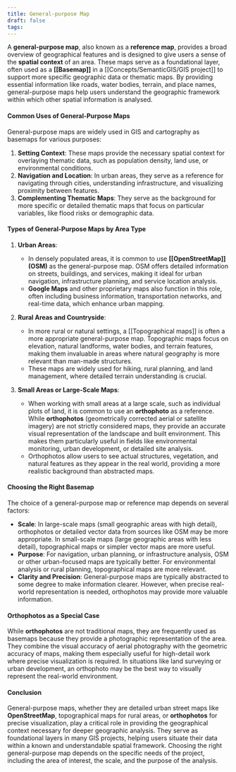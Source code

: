 ```yaml
---
title: General-purpose Map
draft: false
tags:
---
```

 
A **general-purpose map**, also known as a **reference map**, provides a broad overview of geographical features and is designed to give users a sense of the **spatial context** of an area. These maps serve as a foundational layer, often used as a **[[Basemap]]** in a [[Concepts/SemanticGIS/GIS project]] to support more specific geographic data or thematic maps. By providing essential information like roads, water bodies, terrain, and place names, general-purpose maps help users understand the geographic framework within which other spatial information is analysed.

#### **Common Uses of General-Purpose Maps**

General-purpose maps are widely used in GIS and cartography as basemaps for various purposes:
1. **Setting Context**: These maps provide the necessary spatial context for overlaying thematic data, such as population density, land use, or environmental conditions.
2. **Navigation and Location**: In urban areas, they serve as a reference for navigating through cities, understanding infrastructure, and visualizing proximity between features.
3. **Complementing Thematic Maps**: They serve as the background for more specific or detailed thematic maps that focus on particular variables, like flood risks or demographic data.

#### **Types of General-Purpose Maps by Area Type**

1. **Urban Areas**: 
   - In densely populated areas, it is common to use **[[OpenStreetMap]] (OSM)** as the general-purpose map. OSM offers detailed information on streets, buildings, and services, making it ideal for urban navigation, infrastructure planning, and service location analysis.
   - **Google Maps** and other proprietary maps also function in this role, often including business information, transportation networks, and real-time data, which enhance urban mapping.

2. **Rural Areas and Countryside**: 
   - In more rural or natural settings, a [[Topographical maps]] is often a more appropriate general-purpose map. Topographic maps focus on elevation, natural landforms, water bodies, and terrain features, making them invaluable in areas where natural geography is more relevant than man-made structures.
   - These maps are widely used for hiking, rural planning, and land management, where detailed terrain understanding is crucial.

3. **Small Areas or Large-Scale Maps**:
   - When working with small areas at a large scale, such as individual plots of land, it is common to use an **orthophoto** as a reference. While **orthophotos** (geometrically corrected aerial or satellite imagery) are not strictly considered maps, they provide an accurate visual representation of the landscape and built environment. This makes them particularly useful in fields like environmental monitoring, urban development, or detailed site analysis.
   - Orthophotos allow users to see actual structures, vegetation, and natural features as they appear in the real world, providing a more realistic background than abstracted maps.

#### **Choosing the Right Basemap**

The choice of a general-purpose map or reference map depends on several factors:
- **Scale**: In large-scale maps (small geographic areas with high detail), orthophotos or detailed vector data from sources like OSM may be more appropriate. In small-scale maps (large geographic areas with less detail), topographical maps or simpler vector maps are more useful.
- **Purpose**: For navigation, urban planning, or infrastructure analysis, OSM or other urban-focused maps are typically better. For environmental analysis or rural planning, topographical maps are more relevant.
- **Clarity and Precision**: General-purpose maps are typically abstracted to some degree to make information clearer. However, when precise real-world representation is needed, orthophotos may provide more valuable information.

#### **Orthophotos as a Special Case**

While **orthophotos** are not traditional maps, they are frequently used as basemaps because they provide a photographic representation of the area. They combine the visual accuracy of aerial photography with the geometric accuracy of maps, making them especially useful for high-detail work where precise visualization is required. In situations like land surveying or urban development, an orthophoto may be the best way to visually represent the real-world environment.

#### **Conclusion**

General-purpose maps, whether they are detailed urban street maps like **OpenStreetMap**, topographical maps for rural areas, or **orthophotos** for precise visualization, play a critical role in providing the geographical context necessary for deeper geographic analysis. They serve as foundational layers in many GIS projects, helping users situate their data within a known and understandable spatial framework. Choosing the right general-purpose map depends on the specific needs of the project, including the area of interest, the scale, and the purpose of the analysis.